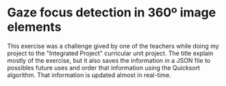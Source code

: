 # Gaze focus detection in 360º image elements

This exercise was a challenge gived by one of the teachers while doing my project to the "Integrated Project" curricular unit project. The title explain mostly of the exercise, but it also saves the information in a JSON file to possibles future uses and order that information using the Quicksort algorithm. That information is updated almost in real-time.
